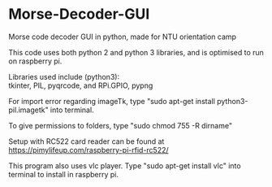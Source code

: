 # Morse-Decoder-GUI
Morse code decoder GUI in python, made for NTU orientation camp

This code uses both python 2 and python 3 libraries, and is optimised to run on raspberry pi.

Libraries used include (python3):  
tkinter, PIL, pyqrcode, and RPi.GPIO, pypng  

For import error regarding imageTk, type "sudo apt-get install python3-pil.imagetk" into terminal.

To give permissions to folders, type "sudo chmod 755 -R dirname"

Setup with RC522 card reader can be found at https://pimylifeup.com/raspberry-pi-rfid-rc522/

This program also uses vlc player. Type "sudo apt-get install vlc" into terminal to install in raspberry pi.
